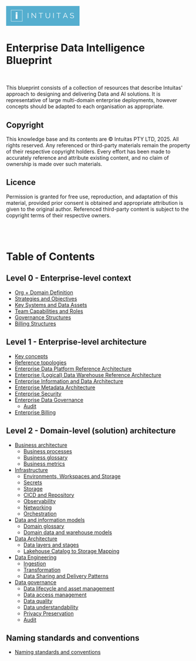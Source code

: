 <img src="img/intuitas.png" width="200"/>

# Enterprise Data Intelligence Blueprint

<br>

This blueprint consists of a collection of resources that describe Intuitas' approach to designing and delivering Data and AI solutions. It is representative of large multi-domain enterprise deployments, however concepts should be adapted to each organisation as appropriate.


## Copyright

This knowledge base and its contents are © Intuitas PTY LTD, 2025. All rights reserved. Any referenced or third-party materials remain the property of their respective copyright holders. Every effort has been made to accurately reference and attribute existing content, and no claim of ownership is made over such materials.

## Licence

Permission is granted for free use, reproduction, and adaptation of this material, provided prior consent is obtained and appropriate attribution is given to the original author. Referenced third-party content is subject to the copyright terms of their respective owners.

<br>
<br>

# Table of Contents


## Level 0 - Enterprise-level context
- [Org + Domain Definition](level_0.md#org-domain-definition)
- [Strategies and Objectives](level_0.md#strategies-and-objectives)
- [Key Systems and Data Assets](level_0.md#key-systems-and-data-assets)
- [Team Capabilities and Roles](level_0.md#team-capabilities-and-roles)
- [Governance Structures](level_0.md#governance-structures)
- [Billing Structures](level_0.md#billing-structures)

## Level 1 - Enterprise-level architecture
- [Key concepts](level_1.md#key-concepts)
- [Reference topologies](level_1.md#reference-topologies)
- [Enterprise Data Platform Reference Architecture](level_1.md#enterprise-data-platform-reference-architecture)
- [Enterprise (Logical) Data Warehouse Reference Architecture](level_1.md#enterprise-logical-data-warehouse-reference-architecture)
- [Enterprise Information and Data Architecture](level_1.md#enterprise-information-and-data-architecture)
- [Enterprise Metadata Architecture](level_1.md#enterprise-metadata-architecture)
- [Enterprise Security](level_1.md#enterprise-security)
- [Enterprise Data Governance](level_1.md#enterprise-data-governance)
    - [Audit](level_1.md#audit)
- [Enterprise Billing](level_1.md#enterprise-billing)

## Level 2 - Domain-level (solution) architecture
- [Business architecture](level_2.md#business-architecture)
    - [Business processes](level_2.md#business-processes)
    - [Business glossary](level_2.md#business-glossary)
    - [Business metrics](level_2.md#business-metrics)
- [Infrastructure](level_2.md#infrastructure)
    - [Environments, Workspaces and Storage](level_2.md#environments-workspaces-and-storage)
    - [Secrets](level_2.md#secrets)
    - [Storage](level_2.md#storage)
    - [CICD and Repository](level_2.md#cicd-and-repository)
    - [Observability](level_2.md#observability)
    - [Networking](level_2.md#networking)
    - [Orchestration](level_2.md#orchestration)
- [Data and information models](level_2.md#data-and-information-models)
    - [Domain glossary](level_2.md#domain-glossary)
    - [Domain data and warehouse models](level_2.md#domain-data-and-warehouse-models)
- [Data Architecture](level_2.md#data-architecture)
    - [Data layers and stages](level_2.md#data-layers-and-stages)
    - [Lakehouse Catalog to Storage Mapping](level_2.md#lakehouse-catalog-to-storage-mapping)
- [Data Engineering](level_2.md#data-engineering)
    - [Ingestion](level_2.md#ingestion)
    - [Transformation](level_2.md#transformation)
    - [Data Sharing and Delivery Patterns](level_2.md#data-sharing-and-delivery-patterns)
- [Data governance](level_2.md#data-governance)
    - [Data lifecycle and asset management](level_2.md#data-lifecycle-and-asset-management)
    - [Data access management](level_2.md#data-access-management)
    - [Data quality](level_2.md#data-quality)
    - [Data understandability](level_2.md#data-understandability)
    - [Privacy Preservation](level_2.md#privacy-preservation)
    - [Audit](level_2.md#audit)


## Naming standards and conventions
- [Naming standards and conventions](naming_standards_and_conventions.md)